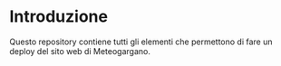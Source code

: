 # Introduzione

Questo repository contiene tutti gli elementi che permettono
di fare un deploy del sito web di Meteogargano.

